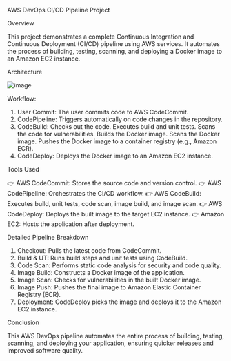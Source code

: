 AWS DevOps CI/CD Pipeline Project

Overview

This project demonstrates a complete Continuous Integration and Continuous Deployment (CI/CD) pipeline using AWS services. It automates the process of building, testing, scanning, and deploying a Docker image to an Amazon EC2 instance.

Architecture

![image](https://github.com/user-attachments/assets/7ce95ac2-7186-449a-9adc-14fab4da489b)

Workflow:

1. User Commit: The user commits code to AWS CodeCommit.
2. CodePipeline: Triggers automatically on code changes in the repository.
3. CodeBuild:
Checks out the code.
Executes build and unit tests.
Scans the code for vulnerabilities.
Builds the Docker image.
Scans the Docker image.
Pushes the Docker image to a container registry (e.g., Amazon ECR).
4. CodeDeploy: Deploys the Docker image to an Amazon EC2 instance.
 
Tools Used

👉 AWS CodeCommit: Stores the source code and version control.
👉 AWS CodePipeline: Orchestrates the CI/CD workflow.
👉 AWS CodeBuild: Executes build, unit tests, code scan, image build, and image scan.
👉 AWS CodeDeploy: Deploys the built image to the target EC2 instance.
👉 Amazon EC2: Hosts the application after deployment.

Detailed Pipeline Breakdown

1. Checkout: Pulls the latest code from CodeCommit.
2. Build & UT: Runs build steps and unit tests using CodeBuild.
3. Code Scan: Performs static code analysis for security and code quality.
4. Image Build: Constructs a Docker image of the application.
5. Image Scan: Checks for vulnerabilities in the built Docker image.
6. Image Push: Pushes the final image to Amazon Elastic Container Registry (ECR).
7. Deployment: CodeDeploy picks the image and deploys it to the Amazon EC2 instance.
   
Conclusion

This AWS DevOps pipeline automates the entire process of building, testing, scanning, and deploying your application, ensuring quicker releases and improved software quality.


